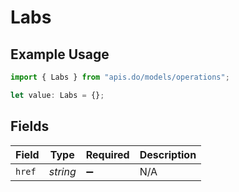 # Labs

## Example Usage

```typescript
import { Labs } from "apis.do/models/operations";

let value: Labs = {};
```

## Fields

| Field              | Type               | Required           | Description        |
| ------------------ | ------------------ | ------------------ | ------------------ |
| `href`             | *string*           | :heavy_minus_sign: | N/A                |